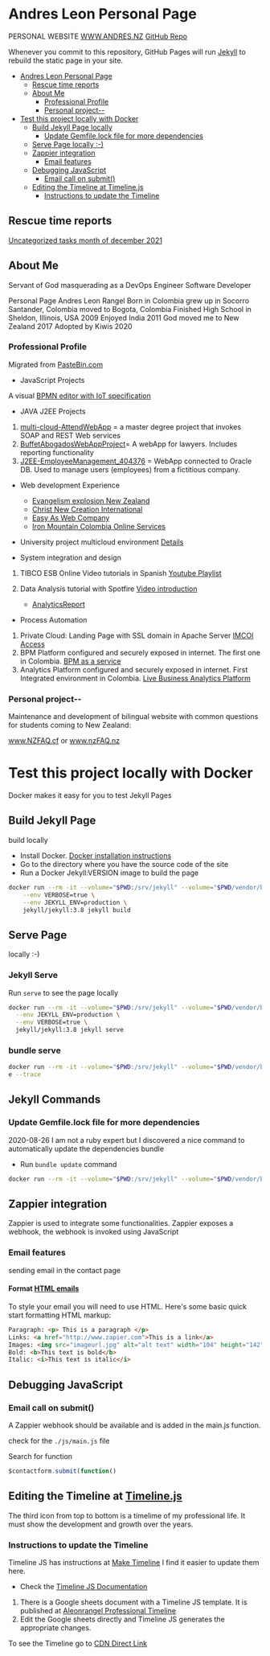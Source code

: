 # Andres Leon Personal Page

PERSONAL WEBSITE [WWW.ANDRES.NZ](http://www.andres.nz)
[GitHub Repo](https://github.com/aleon1220/aleon1220.github.io)

Whenever you commit to this repository, GitHub Pages will run [Jekyll](https://jekyllrb.com/) to rebuild the static page in your site.

- [Andres Leon Personal Page](#andres-leon-personal-page)
  - [Rescue time reports](#rescue-time-reports)
  - [About Me](#about-me)
    - [Professional Profile](#professional-profile)
    - [Personal project--](#personal-project--)
- [Test this project locally with Docker](#test-this-project-locally-with-docker)
  - [Build Jekyll Page locally](#build-jekyll-page-locally)
    - [Update Gemfile.lock file for more dependencies](#update-gemfilelock-file-for-more-dependencies)
  - [Serve Page locally :-)](#serve-page-locally--)
  - [Zappier integration](#zappier-integration)
    - [Email features](#email-features)
  - [Debugging JavaScript](#debugging-javascript)
    - [Email call on submit()](#email-call-on-submit)
  - [Editing the Timeline at Timeline.js](#editing-the-timeline-at-timelinejs)
    - [Instructions to update the Timeline](#instructions-to-update-the-timeline)

## Rescue time reports

[Uncategorized tasks month of december 2021](https://www.rescuetime.com/browse/overview/1/by/rank/for/the/month/of/2021-12-1/?schedule_id=7865667)

## About Me

Servant of God masquerading as a DevOps Engineer Software Developer

Personal Page Andres Leon Rangel Born in Colombia
grew up in Socorro Santander, Colombia
moved to Bogota, Colombia
Finished High School in Sheldon, Illinois, USA 2009
Enjoyed India 2011
God moved me to New Zealand 2017
Adopted by Kiwis 2020

### Professional Profile

Migrated from [PasteBin.com](https://pastebin.com/raw/K8qm2NqZ)

- JavaScript Projects

A visual [BPMN editor with IoT specification](http://andres.nz/BPMN-For-IoT-Editor/)

- JAVA J2EE Projects

1. [multi-cloud-AttendWebApp](https://github.com/aleon1220/multi-cloud-AttendWebApp) = a master degree project that invokes SOAP and REST Web services
2. [BuffetAbogadosWebAppProject](https://github.com/aleon1220/BuffetAbogadosWebAppProject)= A webApp for lawyers. Includes reporting functionality
3. [J2EE-EmployeeManagement_404376](https://github.com/aleon1220/J2EE-EmployeeManagement_404376) = WebApp connected to Oracle DB. Used to manage users (employees) from a fictitious company.

- Web development Experience

  - [Evangelism explosion New Zealand](www.ee.org.nz)
  - [Christ New Creation International](http://cncinternational.org/)
  - [Easy As Web Company](https://easyasweb.co.nz/#work)
  - [Iron Mountain Colombia Online Services](https://www.imcolonline.com/)
- University project multicloud environment [Details](https://tinyurl.com/SOA-MCLOUD)
- System integration and design

1. TIBCO ESB Online Video tutorials in Spanish [Youtube Playlist](https://www.youtube.com/playlist?list=PLYKl7T_I63IsJWCQYzJg1WFD10CoxglII)
2. Data Analysis tutorial with Spotfire [Video introduction](https://youtu.be/NkRo1r_r7OQ?list=PLYKl7T_I63IuU6nPDhm2dmuLqzYCDLRhc)

   - [AnalyticsReport](www.tinyurl.com/AleonAnalyticsReport)

- Process Automation

1. Private Cloud: Landing Page with SSL domain in Apache Server
   [IMCOl Access](https://www.imcolonline.com/)
2. BPM Platform configured and securely exposed in internet. The first one in Colombia.
   [BPM as a service](https://www.imcolonline.com/p/openspace/openspace.html)
3. Analytics Platform configured and securely exposed in internet. First Integrated environment in Colombia.
   [Live Business Analytics Platform](https://www.imcolonline.com/spotfire/)
   <!-- operador/Imco* -->

### Personal project--

Maintenance and development of bilingual website with common questions for students coming to New Zealand:

www.NZFAQ.cf or www.nzFAQ.nz

# Test this project locally with Docker

Docker makes it easy for you to test Jekyll Pages

## Build Jekyll Page

build locally

- Install Docker. [Docker installation instructions](https://docs.docker.com/get-docker/)
- Go to the directory where you have the source code of the site
- Run a Docker Jekyll:VERSION image to build the page

```bash
docker run --rm -it --volume="$PWD:/srv/jekyll" --volume="$PWD/vendor/bundle:/usr/local/bundle" \
	--env VERBOSE=true \
	--env JEKYLL_ENV=production \
	jekyll/jekyll:3.8 jekyll build
```

## Serve Page 

locally :-)

### Jekyll Serve

Run `serve` to see the page locally

```bash
docker run --rm -it --volume="$PWD:/srv/jekyll" --volume="$PWD/vendor/bundle:/usr/local/bundle" \
  --env JEKYLL_ENV=production \
  --env VERBOSE=true \
  jekyll/jekyll:3.8 jekyll serve
```

### bundle serve

```bash
docker run --rm -it --volume="$PWD:/srv/jekyll" --volume="$PWD/vendor/bundle:/usr/local/bundle" --env JEKYLL_ENV=production jekyll/jekyll:3.8 bundle exec jekyll serv
e --trace
```

## Jekyll Commands

### Update Gemfile.lock file for more dependencies

2020-08-26 I am not a ruby expert but I discovered a nice command to automatically update the dependencies bundle

- Run `bundle update` command

```bash
docker run --rm -it --volume="$PWD:/srv/jekyll" --volume="$PWD/vendor/bundle:/usr/local/bundle" --env JEKYLL_ENV=production jekyll/jekyll:3.8 bundle update
```

## Zappier integration

Zappier is used to integrate some functionalities. Zappier exposes a webhook, the webhook is invoked using JavaScript

### Email features

sending email in the contact page

#### Format [HTML emails](https://zapier.com/help/create/email-and-text-messages/send-emails-in-zaps#common-problems-email)

To style your email you will need to use HTML. Here's some basic quick start formatting HTML markup:

```html
Paragraph: <p> This is a paragraph </p>
Links: <a href="http://www.zapier.com">This is a link</a>
Images: <img src="imageurl.jpg" alt="alt text" width="104" height="142">
Bold: <b>This text is bold</b>
Italic: <i>This text is italic</i>
```

## Debugging JavaScript

### Email call on submit()

A Zappier webhook should be available and is added in the main.js function.

check for the `./js/main.js` file

Search for function

```javascript
$contactform.submit(function() 
```

## Editing the Timeline at [Timeline.js](https://timeline.knightlab.com/)

The third icon from top to bottom is a timelime of my professional life. It must show the development and growth over the years.

### Instructions to update the Timeline

Timeline JS has instructions at [Make Timeline](https://timeline.knightlab.com/#make) I find it easier to update them here.

- Check the [Timeline JS Documentation](http://timeline.knightlab.com/docs/index.html)

1. There is a Google sheets document with a Timeline JS template. It is published at [Aleonrangel Professional Timeline](https://docs.google.com/spreadsheets/d/e/2PACX-1vTA5gLh2-jJJFkM_L2WLx913aEpHNY0cQdCjKnRmO-iW0713mfjI3Wu1I8x-NqsRt66yjnOQomNBEpb/pubhtml)
2. Edit the Google sheets directly and Timeline JS generates the appropriate changes.

To see the Timeline go to [CDN Direct Link](https://cdn.knightlab.com/libs/timeline3/latest/embed/index.html?source=1G1b9cEH8MR9pjio6ZaprRYcIzoJhcrmAcyuUfSbZscM&font=Default&lang=en&debug=true&initial_zoom=3&height=650)
